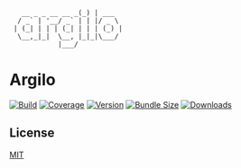 ```text
   __ _ _ __ __ _(_) | ___
  / _` | '__/ _` | | |/ _ \
 | (_| | | | (_| | | | (_) |
  \__,_|_|  \__, |_|_|\___/
            |___/

```

# Argilo

[![Build][build-badge]][ci]
[![Coverage][cover-badge]][cover]
[![Version][version-badge]][npm]
[![Bundle Size][bundle-badge]][npm]
[![Downloads][downloads-badge]][npm]

## License

[MIT](http://opensource.org/licenses/MIT)

[npm]: https://npmjs.org/package/argilo
[version-badge]: https://img.shields.io/npm/v/argilo.svg
[downloads-badge]: https://img.shields.io/npm/dt/argilo.svg
[license-badge]: https://img.shields.io/npm/l/argilo.svg
[bundle-badge]: https://img.shields.io/bundlephobia/minzip/argilo.svg
[ci]: https://ci.appveyor.com/project/tao-zeng/argilo
[build-badge]: https://img.shields.io/appveyor/ci/tao-zeng/argilo.svg
[cover]: https://codecov.io/github/tao-zeng/argilo
[cover-badge]: https://img.shields.io/codecov/c/github/tao-zeng/argilo.svg
[test]: https://saucelabs.com/u/argilo
[test-badge]: https://saucelabs.com/browser-matrix/argilo.svg
